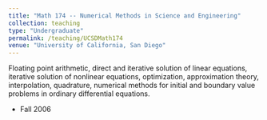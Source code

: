 ```yaml
---
title: "Math 174 -- Numerical Methods in Science and Engineering"
collection: teaching
type: "Undergraduate"
permalink: /teaching/UCSDMath174
venue: "University of California, San Diego"
---
```


Floating point arithmetic, direct and iterative solution of linear equations, iterative solution of nonlinear equations, optimization, approximation theory, interpolation, quadrature, numerical methods for initial and boundary value problems in ordinary differential equations.

* Fall 2006
